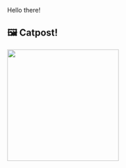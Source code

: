 Hello there!



## 🖼️ Catpost!

<sub>
    <img src="https://cdn2.thecatapi.com/images/bhi.jpg" height="256">
</sub>

